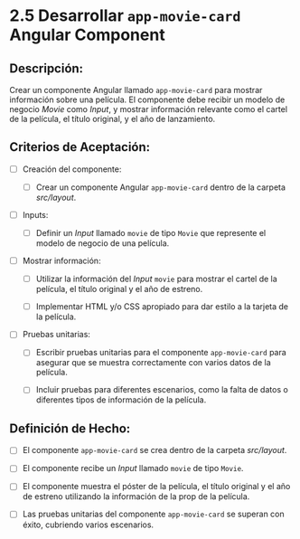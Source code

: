 # 2.5 Desarrollar `app-movie-card` Angular Component

## Descripción: 

Crear un componente Angular llamado `app-movie-card` para mostrar información sobre una película. El componente debe recibir un modelo de negocio _Movie_ como _Input_, y mostrar información relevante como el cartel de la película, el título original, y el año de lanzamiento.

## Criterios de Aceptación:

- [ ] Creación del componente:

    - [ ] Crear un componente Angular `app-movie-card` dentro de la carpeta _src/layout_.

- [ ] Inputs:

    - [ ] Definir un _Input_ llamado `movie` de tipo `Movie` que represente el modelo de negocio de una película.

- [ ] Mostrar información:

    - [ ] Utilizar la información del _Input_ `movie` para mostrar el cartel de la película, el título original y el año de estreno.

    - [ ] Implementar HTML y/o CSS apropiado para dar estilo a la tarjeta de la película.

- [ ] Pruebas unitarias:

    - [ ] Escribir pruebas unitarias para el componente `app-movie-card` para asegurar que se muestra correctamente con varios datos de la película.

    - [ ] Incluir pruebas para diferentes escenarios, como la falta de datos o diferentes tipos de información de la película.

## Definición de Hecho:

- [ ] El componente `app-movie-card` se crea dentro de la carpeta _src/layout_.

- [ ] El componente recibe un _Input_ llamado `movie` de tipo `Movie`.

- [ ] El componente muestra el póster de la película, el título original y el año de estreno utilizando la información de la prop de la película.

- [ ] Las pruebas unitarias del componente `app-movie-card` se superan con éxito, cubriendo varios escenarios.
